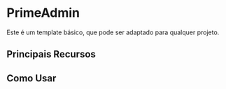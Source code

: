 # PrimeAdmin

Este é um template básico, que pode ser adaptado para qualquer projeto.

## Principais Recursos


## Como Usar
